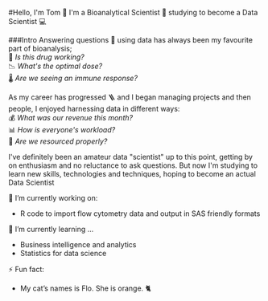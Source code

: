 #Hello, I'm Tom 👋
I'm a Bioanalytical Scientist :pill:  studying to become a Data Scientist :computer:

###Intro
Answering questions :thinking: using data has always been my favourite part of bioanalysis;   
🔬 *Is this drug working?*     
📉 *What's the optimal dose?*      
🌡️ *Are we seeing an immune response?*


As my career has progressed :ladder: and I began managing projects and then people, I enjoyed harnessing data in different ways:    
💰 *What was our revenue this month?*    
📊 *How is everyone's workload?*    
👥 *Are we resourced properly?*    

I've definitely been an amateur data "scientist" up to this point, getting by on enthusiasm and no reluctance to ask questions. But now I'm studying to learn new skills, technologies and techniques, hoping to become an actual Data Scientist


🔭 I’m currently working on:
- R code to import flow cytometry data and output in SAS friendly formats
  
🌱 I’m currently learning ...
- Business intelligence and analytics
- Statistics for data science

⚡ Fun fact:
- My cat’s names is Flo. She is orange. 🐈
<!--
**Sigint-141-12/Sigint-141-12** is a ✨ _special_ ✨ repository because its `README.md` (this file) appears on your GitHub profile.

Here are some ideas to get you started:

- 🔭 I’m currently working on ...
- 🌱 I’m currently learning ...
- 👯 I’m looking to collaborate on ...
- 🤔 I’m looking for help with ...
- 💬 Ask me about ...
- 📫 How to reach me: ...
- 😄 Pronouns: ...
- ⚡ Fun fact: ...
-->
